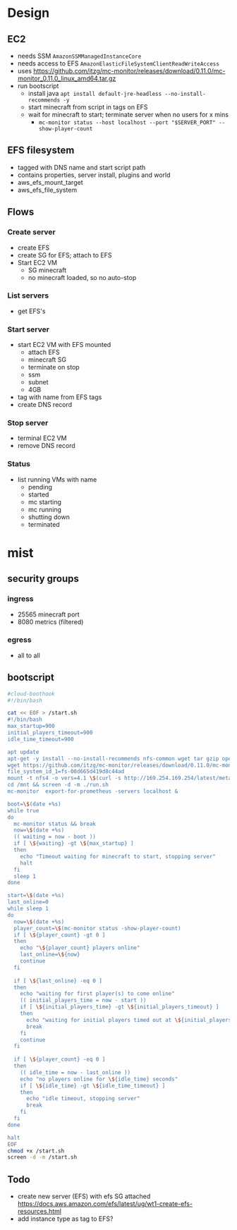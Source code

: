 # Design
## EC2
* needs SSM `AmazonSSMManagedInstanceCore`
* needs access to EFS `AmazonElasticFileSystemClientReadWriteAccess`
* uses https://github.com/itzg/mc-monitor/releases/download/0.11.0/mc-monitor_0.11.0_linux_amd64.tar.gz
* run bootscript
  * install java `apt install default-jre-headless --no-install-recommends -y`
  * start minecraft from script in tags on EFS
  * wait for minecraft to start; terminate server when no users for x mins
    * `mc-monitor status --host localhost --port "$SERVER_PORT" --show-player-count`

## EFS filesystem
* tagged with DNS name and start script path
* contains properties, server install, plugins and world
* aws_efs_mount_target
* aws_efs_file_system

## Flows
### Create server
* create EFS
* create SG for EFS; attach to EFS
* Start EC2 VM
  * SG minecraft
  * no minecraft loaded, so no auto-stop

### List servers
* get EFS's

### Start server
* start EC2 VM with EFS mounted
  * attach EFS
  * minecraft SG
  * terminate on stop
  * ssm
  * subnet
  * 4GB
* tag with name from EFS tags
* create DNS record

### Stop server
* terminal EC2 VM
* remove DNS record

### Status
* list running VMs with name
  * pending
  * started
  * mc starting
  * mc running
  * shutting down
  * terminated


# mist
## security groups
### ingress
* 25565 minecraft port
* 8080 metrics (filtered)

### egress
* all to all

## bootscript
```bash
#cloud-boothook
#!/bin/bash

cat << EOF > /start.sh
#!/bin/bash
max_startup=900
initial_players_timeout=900
idle_time_timeout=900

apt update
apt-get -y install --no-install-recommends nfs-common wget tar gzip openjdk-19-jre-headless screen
wget https://github.com/itzg/mc-monitor/releases/download/0.11.0/mc-monitor_0.11.0_linux_amd64.tar.gz -O - | tar xzvf - -C /usr/local/bin/
file_system_id_1=fs-00d665d419d8c44ad
mount -t nfs4 -o vers=4.1 \$(curl -s http://169.254.169.254/latest/meta-data/placement/availability-zone).\${file_system_id_1}.efs.\$(curl -s http://169.254.169.254/latest/dynamic/instance-identity/document|grep region|awk -F\" '{print \$4}').amazonaws.com:/ /mnt
cd /mnt && screen -d -m ./run.sh 
mc-monitor  export-for-prometheus -servers localhost &

boot=\$(date +%s)
while true
do 
  mc-monitor status && break
  now=\$(date +%s)
  (( waiting = now - boot ))
  if [ \${waiting} -gt \${max_startup} ]
  then
    echo "Timeout waiting for minecraft to start, stopping server"
    halt
  fi
  sleep 1
done

start=\$(date +%s)
last_online=0
while sleep 1
do
  now=\$(date +%s)
  player_count=\$(mc-monitor status -show-player-count)
  if [ \${player_count} -gt 0 ]
  then
    echo "\${player_count} players online"
    last_online=\${now}
    continue 
  fi 
  
  if [ \${last_online} -eq 0 ]
  then
    echo "waiting for first player(s) to come online"
    (( initial_players_time = now - start ))
    if [ \${initial_players_time} -gt \${initial_players_timeout} ]
    then
      echo "waiting for initial players timed out at \${initial_players_time} seconds"
      break
    fi
    continue 
  fi
  
  if [ \${player_count} -eq 0 ]
  then
    (( idle_time = now - last_online ))
    echo "no players online for \${idle_time} seconds"
    if [ \${idle_time} -gt \${idle_time_timeout} ]
    then
      echo "idle timeout, stopping server"
      break
    fi
  fi
done

halt
EOF
chmod +x /start.sh
screen -d -m /start.sh

```

## Todo
* create new server (EFS) with efs SG attached https://docs.aws.amazon.com/efs/latest/ug/wt1-create-efs-resources.html
* add instance type as tag to EFS?